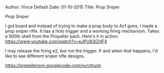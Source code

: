 Author: Vince Defash
Date: 01-10-2015
Title: Prop Sniper

*Prop Sniper*

I got board and instead of trying to make a prop body to Acf guns, I made a prop sniper rifle. It has a holo trigger and a working firing mechanism. Takes a 500lb shell from the Propeller pack.
Here's it in action:
https://www.youtube.com/watch?v=eJPU83lZHF4

I may release the firing e2, but not the trigger.
If and when that happens, I'd like to see different sniper rifle designs.

https://propellersvn.googlecode.com/svn/trunk
